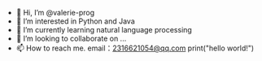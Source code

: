 - 👋 Hi, I’m @valerie-prog
- 👀 I’m interested in Python and Java
- 🌱 I’m currently learning natural language processing
- 💞️ I’m looking to collaborate on ...
- 📫 How to reach me.
email：2316621054@qq.com
print("hello world!")


<!---
valerie-prog/valerie-prog is a ✨ special ✨ repository because its `README.md` (this file) appears on your GitHub profile.
You can click the Preview link to take a look at your changes.
--->
